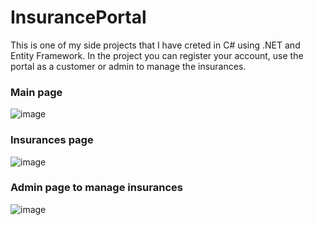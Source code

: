 # InsurancePortal

This is one of my side projects that I have creted in C# using .NET and Entity Framework. In the project you can register your account, use the portal as a customer or admin to manage the insurances.

### Main page

![image](https://github.com/user-attachments/assets/c9b669d0-de78-41c1-933f-be1b782ea441)

### Insurances page

![image](https://github.com/user-attachments/assets/7bc617e3-4a53-4790-8715-897c7eac49ed)

### Admin page to manage insurances

![image](https://github.com/user-attachments/assets/7c73e3d9-1f24-4e6f-bc61-477abb7179c3)
